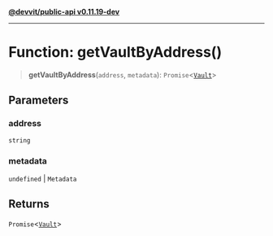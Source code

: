 [**@devvit/public-api v0.11.19-dev**](../../README.md)

---

# Function: getVaultByAddress()

> **getVaultByAddress**(`address`, `metadata`): `Promise`\<[`Vault`](../type-aliases/Vault.md)\>

## Parameters

### address

`string`

### metadata

`undefined` | `Metadata`

## Returns

`Promise`\<[`Vault`](../type-aliases/Vault.md)\>
